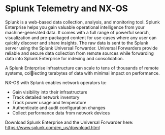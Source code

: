 # Splunk Telemetry and NX-OS

Splunk is a web-based data collection, analysis, and monitoring tool. Splunk Enterprise helps
you gain valuable operational intelligence from your machine-generated data. It comes with a
full range of powerful search, visualization and pre-packaged content for use-cases where any
user can quickly discover and share insights. The raw data is sent to the Splunk server using the
Splunk Universal Forwarder. Universal Forwarders provide reliable and secure data collection
from remote sources while forwarding data into Splunk Enterprise for indexing and consolidation. 

A Splunk Enterprise infrastructure can scale to tens of thousands of remote systems, collecting terabytes of data with minimal impact on performance.

NX-OS with Splunk enables network operators to:

- Gain visibility into their infrastructure
- Track detailed network inventory
- Track power usage and temperature
- Authenticate and audit configuration changes
- Collect performance data from network devices


Download Splunk Enterprise and the Universal Forwarder here: https://www.splunk.com/en_us/download.html
